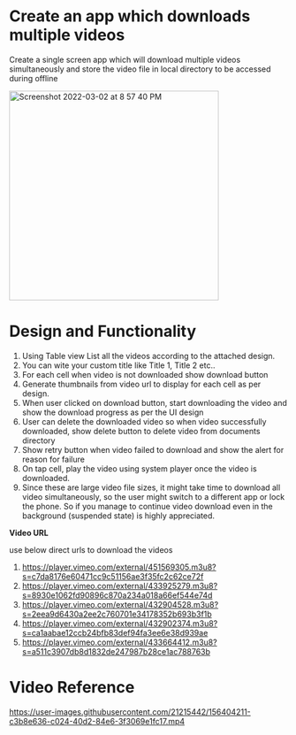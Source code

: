 # Create an app which downloads multiple videos

Create a single screen app which will download multiple videos simultaneously and store the video file in local directory to be accessed during offline


<img width="379" alt="Screenshot 2022-03-02 at 8 57 40 PM" src="https://user-images.githubusercontent.com/21215442/156393632-3654fdbd-ffb0-4c4c-9691-596037423194.png">


# Design and Functionality

1. Using Table view List all the videos according to the attached design.
2. You can wite your custom title like Title 1, Title 2 etc..
3. For each cell when video is not downloaded show download button 
4. Generate thumbnails from video url to display for each cell as per design. 
5. When user clicked on download button, start downloading the video and show the download progress as per the UI design 
6. User can delete the downloaded video so when video successfully downloaded, show delete button to delete video from documents directory
7. Show retry button when video failed to download and show the alert for reason for failure
8. On tap cell, play the video using system player once the video is downloaded. 
9. Since these are large video file sizes, it might take time to download all video simultaneously, so the user might switch to a different app or lock the phone. So if you manage to continue video download even in the background (suspended state) is highly appreciated. 


**Video URL**

use below direct urls to download the videos 

1. https://player.vimeo.com/external/451569305.m3u8?s=c7da8176e60471cc9c51156ae3f35fc2c62ce72f
2. https://player.vimeo.com/external/433925279.m3u8?s=8930e1062fd90896c870a234a018a66ef544e74d
3. https://player.vimeo.com/external/432904528.m3u8?s=2eea9d6430a2ee2c760701e34178352b693b3f1b
4. https://player.vimeo.com/external/432902374.m3u8?s=ca1aabae12ccb24bfb83def94fa3ee6e38d939ae
5. https://player.vimeo.com/external/433664412.m3u8?s=a511c3907db8d1832de247987b28ce1ac788763b


# Video Reference


https://user-images.githubusercontent.com/21215442/156404211-c3b8e636-c024-40d2-84e6-3f3069e1fc17.mp4



